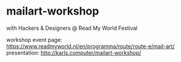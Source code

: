 # mailart-workshop
with Hackers &amp; Designers @ Read My World Festival

workshop event page: https://www.readmyworld.nl/en/programma/route/route-e/mail-art/
presentation: http://karls.computer/mailart-workshop/

